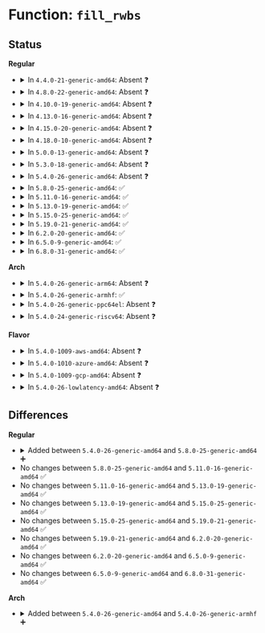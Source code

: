 # Function: <code>fill_rwbs</code>

## Status
<b>Regular</b>
<ul>
<li>
<details>
<summary>In <code>4.4.0-21-generic-amd64</code>: Absent ❓</summary>

```json
{
  "name": "fill_rwbs",
  "collision_type": "Unique Static",
  "inline_type": "Selective",
  "funcs": [
    {
      "addr": 18446744071580269088,
      "name": "fill_rwbs",
      "external": false,
      "loc": "kernel/trace/blktrace.c:1049",
      "file": "kernel/trace/blktrace.c",
      "inline": "not declared, inlined",
      "caller_inline": [],
      "caller_func": [
        "kernel/trace/blktrace.c:blk_log_action",
        "kernel/trace/blktrace.c:blk_log_action_classic"
      ]
    }
  ],
  "symbols": [
    {
      "addr": 18446744071580269088,
      "name": "fill_rwbs.isra.7",
      "section": ".text",
      "bind": "STB_LOCAL",
      "size": 182
    }
  ]
}
```
</details>
</li>
<li>
<details>
<summary>In <code>4.8.0-22-generic-amd64</code>: Absent ❓</summary>

```json
{
  "name": "fill_rwbs",
  "collision_type": "Unique Static",
  "inline_type": "Selective",
  "funcs": [
    {
      "addr": 18446744071580312336,
      "name": "fill_rwbs",
      "external": false,
      "loc": "kernel/trace/blktrace.c:1051",
      "file": "kernel/trace/blktrace.c",
      "inline": "not declared, inlined",
      "caller_inline": [],
      "caller_func": [
        "kernel/trace/blktrace.c:blk_log_action",
        "kernel/trace/blktrace.c:blk_log_action_classic"
      ]
    }
  ],
  "symbols": [
    {
      "addr": 18446744071580312336,
      "name": "fill_rwbs.isra.9",
      "section": ".text",
      "bind": "STB_LOCAL",
      "size": 182
    }
  ]
}
```
</details>
</li>
<li>
<details>
<summary>In <code>4.10.0-19-generic-amd64</code>: Absent ❓</summary>

```json
{
  "name": "fill_rwbs",
  "collision_type": "Unique Static",
  "inline_type": "Selective",
  "funcs": [
    {
      "addr": 18446744071580358512,
      "name": "fill_rwbs",
      "external": false,
      "loc": "kernel/trace/blktrace.c:1051",
      "file": "kernel/trace/blktrace.c",
      "inline": "not declared, inlined",
      "caller_inline": [],
      "caller_func": [
        "kernel/trace/blktrace.c:blk_log_action",
        "kernel/trace/blktrace.c:blk_log_action_classic"
      ]
    }
  ],
  "symbols": [
    {
      "addr": 18446744071580358512,
      "name": "fill_rwbs.isra.11",
      "section": ".text",
      "bind": "STB_LOCAL",
      "size": 182
    }
  ]
}
```
</details>
</li>
<li>
<details>
<summary>In <code>4.13.0-16-generic-amd64</code>: Absent ❓</summary>

```json
{
  "name": "fill_rwbs",
  "collision_type": "Unique Static",
  "inline_type": "Selective",
  "funcs": [
    {
      "addr": 18446744071580370560,
      "name": "fill_rwbs",
      "external": false,
      "loc": "kernel/trace/blktrace.c:1029",
      "file": "kernel/trace/blktrace.c",
      "inline": "not declared, inlined",
      "caller_inline": [],
      "caller_func": [
        "kernel/trace/blktrace.c:blk_log_action",
        "kernel/trace/blktrace.c:blk_log_action_classic"
      ]
    }
  ],
  "symbols": [
    {
      "addr": 18446744071580370560,
      "name": "fill_rwbs.isra.10",
      "section": ".text",
      "bind": "STB_LOCAL",
      "size": 183
    }
  ]
}
```
</details>
</li>
<li>
<details>
<summary>In <code>4.15.0-20-generic-amd64</code>: Absent ❓</summary>

```json
{
  "name": "fill_rwbs",
  "collision_type": "Unique Static",
  "inline_type": "Selective",
  "funcs": [
    {
      "addr": 18446744071580424576,
      "name": "fill_rwbs",
      "external": false,
      "loc": "kernel/trace/blktrace.c:1150",
      "file": "kernel/trace/blktrace.c",
      "inline": "not declared, inlined",
      "caller_inline": [],
      "caller_func": [
        "kernel/trace/blktrace.c:blk_log_action",
        "kernel/trace/blktrace.c:blk_log_action_classic"
      ]
    }
  ],
  "symbols": [
    {
      "addr": 18446744071580424576,
      "name": "fill_rwbs.isra.12",
      "section": ".text",
      "bind": "STB_LOCAL",
      "size": 188
    }
  ]
}
```
</details>
</li>
<li>
<details>
<summary>In <code>4.18.0-10-generic-amd64</code>: Absent ❓</summary>

```json
{
  "name": "fill_rwbs",
  "collision_type": "Unique Static",
  "inline_type": "Selective",
  "funcs": [
    {
      "addr": 18446744071580486432,
      "name": "fill_rwbs",
      "external": false,
      "loc": "kernel/trace/blktrace.c:1150",
      "file": "kernel/trace/blktrace.c",
      "inline": "not declared, inlined",
      "caller_inline": [],
      "caller_func": [
        "kernel/trace/blktrace.c:blk_log_action",
        "kernel/trace/blktrace.c:blk_log_action_classic"
      ]
    }
  ],
  "symbols": [
    {
      "addr": 18446744071580486432,
      "name": "fill_rwbs.isra.15",
      "section": ".text",
      "bind": "STB_LOCAL",
      "size": 178
    }
  ]
}
```
</details>
</li>
<li>
<details>
<summary>In <code>5.0.0-13-generic-amd64</code>: Absent ❓</summary>

```json
{
  "name": "fill_rwbs",
  "collision_type": "Unique Static",
  "inline_type": "Selective",
  "funcs": [
    {
      "addr": 18446744071580544160,
      "name": "fill_rwbs",
      "external": false,
      "loc": "kernel/trace/blktrace.c:1138",
      "file": "kernel/trace/blktrace.c",
      "inline": "not declared, inlined",
      "caller_inline": [],
      "caller_func": [
        "kernel/trace/blktrace.c:blk_log_action",
        "kernel/trace/blktrace.c:blk_log_action_classic"
      ]
    }
  ],
  "symbols": [
    {
      "addr": 18446744071580544160,
      "name": "fill_rwbs.isra.15",
      "section": ".text",
      "bind": "STB_LOCAL",
      "size": 178
    }
  ]
}
```
</details>
</li>
<li>
<details>
<summary>In <code>5.3.0-18-generic-amd64</code>: Absent ❓</summary>

```json
{
  "name": "fill_rwbs",
  "collision_type": "Unique Static",
  "inline_type": "Selective",
  "funcs": [
    {
      "addr": 18446744071580600720,
      "name": "fill_rwbs",
      "external": false,
      "loc": "kernel/trace/blktrace.c:1133",
      "file": "kernel/trace/blktrace.c",
      "inline": "not declared, inlined",
      "caller_inline": [],
      "caller_func": [
        "kernel/trace/blktrace.c:blk_log_action",
        "kernel/trace/blktrace.c:blk_log_action_classic"
      ]
    }
  ],
  "symbols": [
    {
      "addr": 18446744071580600720,
      "name": "fill_rwbs.isra.0",
      "section": ".text",
      "bind": "STB_LOCAL",
      "size": 167
    }
  ]
}
```
</details>
</li>
<li>
<details>
<summary>In <code>5.4.0-26-generic-amd64</code>: Absent ❓</summary>

```json
{
  "name": "fill_rwbs",
  "collision_type": "Unique Static",
  "inline_type": "Selective",
  "funcs": [
    {
      "addr": 18446744071580647904,
      "name": "fill_rwbs",
      "external": false,
      "loc": "kernel/trace/blktrace.c:1178",
      "file": "kernel/trace/blktrace.c",
      "inline": "not declared, inlined",
      "caller_inline": [],
      "caller_func": [
        "kernel/trace/blktrace.c:blk_log_action",
        "kernel/trace/blktrace.c:blk_log_action_classic"
      ]
    }
  ],
  "symbols": [
    {
      "addr": 18446744071580647904,
      "name": "fill_rwbs.isra.0",
      "section": ".text",
      "bind": "STB_LOCAL",
      "size": 167
    }
  ]
}
```
</details>
</li>
<li>
<details>
<summary>In <code>5.8.0-25-generic-amd64</code>: ✅</summary>

```c
void fill_rwbs(char * rwbs, const struct blk_io_trace * t)
```

```json
{
  "name": "fill_rwbs",
  "collision_type": "Unique Static",
  "inline_type": "No",
  "funcs": [
    {
      "addr": 18446744071580742720,
      "name": "fill_rwbs",
      "external": false,
      "loc": "kernel/trace/blktrace.c:1207",
      "file": "kernel/trace/blktrace.c",
      "inline": "seen, unknown",
      "caller_inline": [],
      "caller_func": [
        "kernel/trace/blktrace.c:blk_log_action",
        "kernel/trace/blktrace.c:blk_log_action_classic"
      ]
    }
  ],
  "symbols": [
    {
      "addr": 18446744071580742720,
      "name": "fill_rwbs",
      "section": ".text",
      "bind": "STB_LOCAL",
      "size": 177
    }
  ]
}
```
</details>
</li>
<li>
<details>
<summary>In <code>5.11.0-16-generic-amd64</code>: ✅</summary>

```c
void fill_rwbs(char * rwbs, const struct blk_io_trace * t)
```

```json
{
  "name": "fill_rwbs",
  "collision_type": "Unique Static",
  "inline_type": "No",
  "funcs": [
    {
      "addr": 18446744071580731616,
      "name": "fill_rwbs",
      "external": false,
      "loc": "kernel/trace/blktrace.c:1149",
      "file": "kernel/trace/blktrace.c",
      "inline": "seen, unknown",
      "caller_inline": [],
      "caller_func": [
        "kernel/trace/blktrace.c:blk_log_action",
        "kernel/trace/blktrace.c:blk_log_action_classic"
      ]
    }
  ],
  "symbols": [
    {
      "addr": 18446744071580731616,
      "name": "fill_rwbs",
      "section": ".text",
      "bind": "STB_LOCAL",
      "size": 177
    }
  ]
}
```
</details>
</li>
<li>
<details>
<summary>In <code>5.13.0-19-generic-amd64</code>: ✅</summary>

```c
void fill_rwbs(char * rwbs, const struct blk_io_trace * t)
```

```json
{
  "name": "fill_rwbs",
  "collision_type": "Unique Static",
  "inline_type": "No",
  "funcs": [
    {
      "addr": 18446744071580736544,
      "name": "fill_rwbs",
      "external": false,
      "loc": "kernel/trace/blktrace.c:1148",
      "file": "kernel/trace/blktrace.c",
      "inline": "seen, unknown",
      "caller_inline": [],
      "caller_func": [
        "kernel/trace/blktrace.c:blk_log_action",
        "kernel/trace/blktrace.c:blk_log_action_classic"
      ]
    }
  ],
  "symbols": [
    {
      "addr": 18446744071580736544,
      "name": "fill_rwbs",
      "section": ".text",
      "bind": "STB_LOCAL",
      "size": 173
    }
  ]
}
```
</details>
</li>
<li>
<details>
<summary>In <code>5.15.0-25-generic-amd64</code>: ✅</summary>

```c
void fill_rwbs(char * rwbs, const struct blk_io_trace * t)
```

```json
{
  "name": "fill_rwbs",
  "collision_type": "Unique Static",
  "inline_type": "No",
  "funcs": [
    {
      "addr": 18446744071580919280,
      "name": "fill_rwbs",
      "external": false,
      "loc": "kernel/trace/blktrace.c:1158",
      "file": "kernel/trace/blktrace.c",
      "inline": "seen, unknown",
      "caller_inline": [],
      "caller_func": [
        "kernel/trace/blktrace.c:blk_log_action",
        "kernel/trace/blktrace.c:blk_log_action_classic"
      ]
    }
  ],
  "symbols": [
    {
      "addr": 18446744071580919280,
      "name": "fill_rwbs",
      "section": ".text",
      "bind": "STB_LOCAL",
      "size": 173
    }
  ]
}
```
</details>
</li>
<li>
<details>
<summary>In <code>5.19.0-21-generic-amd64</code>: ✅</summary>

```c
void fill_rwbs(char * rwbs, const struct blk_io_trace * t)
```

```json
{
  "name": "fill_rwbs",
  "collision_type": "Unique Static",
  "inline_type": "No",
  "funcs": [
    {
      "addr": 18446744071581157072,
      "name": "fill_rwbs",
      "external": false,
      "loc": "kernel/trace/blktrace.c:1158",
      "file": "kernel/trace/blktrace.c",
      "inline": "seen, unknown",
      "caller_inline": [],
      "caller_func": [
        "kernel/trace/blktrace.c:blk_log_action",
        "kernel/trace/blktrace.c:blk_log_action_classic"
      ]
    }
  ],
  "symbols": [
    {
      "addr": 18446744071581157072,
      "name": "fill_rwbs",
      "section": ".text",
      "bind": "STB_LOCAL",
      "size": 227
    }
  ]
}
```
</details>
</li>
<li>
<details>
<summary>In <code>6.2.0-20-generic-amd64</code>: ✅</summary>

```c
void fill_rwbs(char * rwbs, const struct blk_io_trace * t)
```

```json
{
  "name": "fill_rwbs",
  "collision_type": "Unique Static",
  "inline_type": "No",
  "funcs": [
    {
      "addr": 18446744071581470544,
      "name": "fill_rwbs",
      "external": false,
      "loc": "kernel/trace/blktrace.c:1159",
      "file": "kernel/trace/blktrace.c",
      "inline": "seen, unknown",
      "caller_inline": [],
      "caller_func": [
        "kernel/trace/blktrace.c:blk_log_action",
        "kernel/trace/blktrace.c:blk_log_action_classic"
      ]
    }
  ],
  "symbols": [
    {
      "addr": 18446744071581470544,
      "name": "fill_rwbs",
      "section": ".text",
      "bind": "STB_LOCAL",
      "size": 227
    }
  ]
}
```
</details>
</li>
<li>
<details>
<summary>In <code>6.5.0-9-generic-amd64</code>: ✅</summary>

```c
void fill_rwbs(char * rwbs, const struct blk_io_trace * t)
```

```json
{
  "name": "fill_rwbs",
  "collision_type": "Unique Static",
  "inline_type": "No",
  "funcs": [
    {
      "addr": 18446744071581588512,
      "name": "fill_rwbs",
      "external": false,
      "loc": "kernel/trace/blktrace.c:1155",
      "file": "kernel/trace/blktrace.c",
      "inline": "seen, unknown",
      "caller_inline": [],
      "caller_func": [
        "kernel/trace/blktrace.c:blk_log_action",
        "kernel/trace/blktrace.c:blk_log_action_classic"
      ]
    }
  ],
  "symbols": [
    {
      "addr": 18446744071581588512,
      "name": "fill_rwbs",
      "section": ".text",
      "bind": "STB_LOCAL",
      "size": 227
    }
  ]
}
```
</details>
</li>
<li>
<details>
<summary>In <code>6.8.0-31-generic-amd64</code>: ✅</summary>

```c
void fill_rwbs(char * rwbs, const struct blk_io_trace * t)
```

```json
{
  "name": "fill_rwbs",
  "collision_type": "Unique Static",
  "inline_type": "No",
  "funcs": [
    {
      "addr": 18446744071581700864,
      "name": "fill_rwbs",
      "external": false,
      "loc": "kernel/trace/blktrace.c:1155",
      "file": "kernel/trace/blktrace.c",
      "inline": "seen, unknown",
      "caller_inline": [],
      "caller_func": [
        "kernel/trace/blktrace.c:blk_log_action",
        "kernel/trace/blktrace.c:blk_log_action_classic"
      ]
    }
  ],
  "symbols": [
    {
      "addr": 18446744071581700864,
      "name": "fill_rwbs",
      "section": ".text",
      "bind": "STB_LOCAL",
      "size": 227
    }
  ]
}
```
</details>
</li>
</ul>
<b>Arch</b>
<ul>
<li>
<details>
<summary>In <code>5.4.0-26-generic-arm64</code>: Absent ❓</summary>

```json
{
  "name": "fill_rwbs",
  "collision_type": "Unique Static",
  "inline_type": "Selective",
  "funcs": [
    {
      "addr": 18446603336491948072,
      "name": "fill_rwbs",
      "external": false,
      "loc": "kernel/trace/blktrace.c:1178",
      "file": "kernel/trace/blktrace.c",
      "inline": "not declared, inlined",
      "caller_inline": [],
      "caller_func": [
        "kernel/trace/blktrace.c:blk_log_action",
        "kernel/trace/blktrace.c:blk_log_action_classic"
      ]
    }
  ],
  "symbols": [
    {
      "addr": 18446603336491948072,
      "name": "fill_rwbs.isra.0",
      "section": ".text",
      "bind": "STB_LOCAL",
      "size": 228
    }
  ]
}
```
</details>
</li>
<li>
<details>
<summary>In <code>5.4.0-26-generic-armhf</code>: ✅</summary>

```c
void fill_rwbs(char * rwbs, const struct blk_io_trace * t)
```

```json
{
  "name": "fill_rwbs",
  "collision_type": "Unique Static",
  "inline_type": "No",
  "funcs": [
    {
      "addr": 3225880152,
      "name": "fill_rwbs",
      "external": false,
      "loc": "kernel/trace/blktrace.c:1178",
      "file": "kernel/trace/blktrace.c",
      "inline": "seen, unknown",
      "caller_inline": [],
      "caller_func": [
        "kernel/trace/blktrace.c:blk_log_action",
        "kernel/trace/blktrace.c:blk_log_action_classic"
      ]
    }
  ],
  "symbols": [
    {
      "addr": 3225880152,
      "name": "fill_rwbs",
      "section": ".text",
      "bind": "STB_LOCAL",
      "size": 228
    }
  ]
}
```
</details>
</li>
<li>
<details>
<summary>In <code>5.4.0-26-generic-ppc64el</code>: Absent ❓</summary>

```json
{
  "name": "fill_rwbs",
  "collision_type": "Unique Static",
  "inline_type": "Selective",
  "funcs": [
    {
      "addr": 13835058055285052880,
      "name": "fill_rwbs",
      "external": false,
      "loc": "kernel/trace/blktrace.c:1178",
      "file": "kernel/trace/blktrace.c",
      "inline": "not declared, inlined",
      "caller_inline": [],
      "caller_func": [
        "kernel/trace/blktrace.c:blk_log_action",
        "kernel/trace/blktrace.c:blk_log_action_classic"
      ]
    }
  ],
  "symbols": [
    {
      "addr": 13835058055285052880,
      "name": "fill_rwbs.isra.0",
      "section": ".text",
      "bind": "STB_LOCAL",
      "size": 316
    }
  ]
}
```
</details>
</li>
<li>
<details>
<summary>In <code>5.4.0-24-generic-riscv64</code>: Absent ❓</summary>

```json
{
  "name": "fill_rwbs",
  "collision_type": "Unique Static",
  "inline_type": "Selective",
  "funcs": [
    {
      "addr": 18446743936272226328,
      "name": "fill_rwbs",
      "external": false,
      "loc": "kernel/trace/blktrace.c:1178",
      "file": "kernel/trace/blktrace.c",
      "inline": "not declared, inlined",
      "caller_inline": [],
      "caller_func": [
        "kernel/trace/blktrace.c:blk_log_action",
        "kernel/trace/blktrace.c:blk_log_action_classic"
      ]
    }
  ],
  "symbols": [
    {
      "addr": 18446743936272226328,
      "name": "fill_rwbs.isra.0",
      "section": ".text",
      "bind": "STB_LOCAL",
      "size": 232
    }
  ]
}
```
</details>
</li>
</ul>
<b>Flavor</b>
<ul>
<li>
<details>
<summary>In <code>5.4.0-1009-aws-amd64</code>: Absent ❓</summary>

```json
{
  "name": "fill_rwbs",
  "collision_type": "Unique Static",
  "inline_type": "Selective",
  "funcs": [
    {
      "addr": 18446744071580616704,
      "name": "fill_rwbs",
      "external": false,
      "loc": "kernel/trace/blktrace.c:1178",
      "file": "kernel/trace/blktrace.c",
      "inline": "not declared, inlined",
      "caller_inline": [],
      "caller_func": [
        "kernel/trace/blktrace.c:blk_log_action",
        "kernel/trace/blktrace.c:blk_log_action_classic"
      ]
    }
  ],
  "symbols": [
    {
      "addr": 18446744071580616704,
      "name": "fill_rwbs.isra.0",
      "section": ".text",
      "bind": "STB_LOCAL",
      "size": 167
    }
  ]
}
```
</details>
</li>
<li>
<details>
<summary>In <code>5.4.0-1010-azure-amd64</code>: Absent ❓</summary>

```json
{
  "name": "fill_rwbs",
  "collision_type": "Unique Static",
  "inline_type": "Selective",
  "funcs": [
    {
      "addr": 18446744071580563024,
      "name": "fill_rwbs",
      "external": false,
      "loc": "kernel/trace/blktrace.c:1178",
      "file": "kernel/trace/blktrace.c",
      "inline": "not declared, inlined",
      "caller_inline": [],
      "caller_func": [
        "kernel/trace/blktrace.c:blk_log_action",
        "kernel/trace/blktrace.c:blk_log_action_classic"
      ]
    }
  ],
  "symbols": [
    {
      "addr": 18446744071580563024,
      "name": "fill_rwbs.isra.0",
      "section": ".text",
      "bind": "STB_LOCAL",
      "size": 167
    }
  ]
}
```
</details>
</li>
<li>
<details>
<summary>In <code>5.4.0-1009-gcp-amd64</code>: Absent ❓</summary>

```json
{
  "name": "fill_rwbs",
  "collision_type": "Unique Static",
  "inline_type": "Selective",
  "funcs": [
    {
      "addr": 18446744071580607952,
      "name": "fill_rwbs",
      "external": false,
      "loc": "kernel/trace/blktrace.c:1178",
      "file": "kernel/trace/blktrace.c",
      "inline": "not declared, inlined",
      "caller_inline": [],
      "caller_func": [
        "kernel/trace/blktrace.c:blk_log_action",
        "kernel/trace/blktrace.c:blk_log_action_classic"
      ]
    }
  ],
  "symbols": [
    {
      "addr": 18446744071580607952,
      "name": "fill_rwbs.isra.0",
      "section": ".text",
      "bind": "STB_LOCAL",
      "size": 167
    }
  ]
}
```
</details>
</li>
<li>
<details>
<summary>In <code>5.4.0-26-lowlatency-amd64</code>: Absent ❓</summary>

```json
{
  "name": "fill_rwbs",
  "collision_type": "Unique Static",
  "inline_type": "Selective",
  "funcs": [
    {
      "addr": 18446744071580664992,
      "name": "fill_rwbs",
      "external": false,
      "loc": "kernel/trace/blktrace.c:1178",
      "file": "kernel/trace/blktrace.c",
      "inline": "not declared, inlined",
      "caller_inline": [],
      "caller_func": [
        "kernel/trace/blktrace.c:blk_log_action",
        "kernel/trace/blktrace.c:blk_log_action_classic"
      ]
    }
  ],
  "symbols": [
    {
      "addr": 18446744071580664992,
      "name": "fill_rwbs.isra.0",
      "section": ".text",
      "bind": "STB_LOCAL",
      "size": 167
    }
  ]
}
```
</details>
</li>
</ul>

## Differences
<b>Regular</b>
<ul>
<li>
<details>
<summary>Added between <code>5.4.0-26-generic-amd64</code> and <code>5.8.0-25-generic-amd64</code> ➕</summary>

```c
void fill_rwbs(char * rwbs, const struct blk_io_trace * t)
```
</details>
</li>
<li>
No changes between <code>5.8.0-25-generic-amd64</code> and <code>5.11.0-16-generic-amd64</code> ✅
</li>
<li>
No changes between <code>5.11.0-16-generic-amd64</code> and <code>5.13.0-19-generic-amd64</code> ✅
</li>
<li>
No changes between <code>5.13.0-19-generic-amd64</code> and <code>5.15.0-25-generic-amd64</code> ✅
</li>
<li>
No changes between <code>5.15.0-25-generic-amd64</code> and <code>5.19.0-21-generic-amd64</code> ✅
</li>
<li>
No changes between <code>5.19.0-21-generic-amd64</code> and <code>6.2.0-20-generic-amd64</code> ✅
</li>
<li>
No changes between <code>6.2.0-20-generic-amd64</code> and <code>6.5.0-9-generic-amd64</code> ✅
</li>
<li>
No changes between <code>6.5.0-9-generic-amd64</code> and <code>6.8.0-31-generic-amd64</code> ✅
</li>
</ul>
<b>Arch</b>
<ul>
<li>
<details>
<summary>Added between <code>5.4.0-26-generic-amd64</code> and <code>5.4.0-26-generic-armhf</code> ➕</summary>

```c
void fill_rwbs(char * rwbs, const struct blk_io_trace * t)
```
</details>
</li>
</ul>
